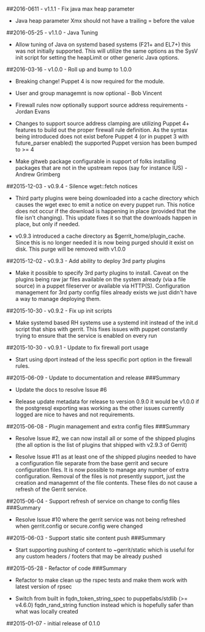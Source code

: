 ##2016-0611 - v1.1.1 - Fix java max heap parameter

* Java heap parameter Xmx should not have a trailing = before the value

##2016-05-25 - v1.1.0 - Java Tuning

* Allow tuning of Java on systemd based systems (F21+ and EL7+) this was not
  initially supported. This will utilize the same options as the SysV init
  script for setting the heapLimit or other generic Java options.

##2016-03-16 - v1.0.0 - Roll up and bump to 1.0.0

* Breaking change! Puppet 4 is now required for the module.

* User and group managemnt is now optional - Bob Vincent

* Firewall rules now optionally support source address requirements - Jordan
  Evans

* Changes to support source address clamping are utilizing Puppet 4+ features to
  build out the proper firewall rule definition. As the syntax being introduced
  does not exist before Puppet 4 (or in puppet 3 with future_parser enabled) the
  supported Puppet version has been bumped to >= 4

* Make gitweb package configurable in support of folks installing packages that
  are not in the upstream repos (say for instance IUS) - Andrew Grimberg

##2015-12-03 - v0.9.4 - Silence wget::fetch notices

* Third party plugins were being downloaded into a cache directory which
  causes the wget exec to emit a notice on every puppet run. This notice
  does not occur if the download is happening in place (provided that
  the file isn't changing). This update fixes it so that the downloads
  happen in place, but only if needed.

* v0.9.3 introduced a cache directory as $gerrit_home/plugin_cache.
  Since this is no longer needed it is now being purged should it exist
  on disk. This purge will be removed with v1.0.0

##2015-12-02 - v0.9.3 - Add ability to deploy 3rd party plugins

* Make it possible to specify 3rd party plugins to install. Caveat on
  the plugins being raw jar files available on the system already (via a
  file source) in a puppet fileserver or available via HTTP(S).
  Configuration management for 3rd party config files already exists we
  just didn't have a way to manage deploying them.

##2015-10-30 - v0.9.2 - Fix up init scripts

* Make systemd based RH systems use a systemd init instead of the init.d
  script that ships with gerrit. This fixes issues with puppet
  constantly trying to ensure that the service is enabled on every run

##2015-10-30 - v0.9.1 - Update to fix firewall port usage

* Start using dport instead of the less specific port option in the
  firewall rules.

##2015-06-09 - Update to documentation and release
###Summary

* Update the docs to resolve Issue #6

* Release update metadata for release to version 0.9.0 it would be
  v1.0.0 if the postgresql exporting was working as the other issues
  currently logged are nice to haves and not requirements.

##2015-06-08 - Plugin management and extra config files
###Summary

* Resolve Issue #2, we can now install all or some of the shipped
  plugins (the all option is the list of plugins that shipped with
  v2.9.3 of Gerrit)

* Resolve Issue #11 as at least one of the shipped plugins needed to
  have a configuration file separate from the base gerrit and secure
  configuration files. It is now possible to manage any number of extra
  configuration. Removal of the files is not presently support, just the
  creation and managemnt of the file contents. These files do not cause
  a refresh of the Gerrit service.

##2015-06-04 - Support refresh of service on change to config files
###Summary

* Resolve Issue #10 where the gerrit service was not being refreshed
  when gerrit.config or secure.config were changed

##2015-06-03 - Support static site content push
###Summary

* Start supporting pushing of content to ~gerrit/static which is useful
  for any custom headers / footers that may be already pushed

##2015-05-28 - Refactor of code
###Summary

* Refactor to make clean up the rspec tests and make them work with
  latest version of rpsec

* Switch from built in fqdn_token_string_spec to puppetlabs/stdlib (>=
  v4.6.0) fqdn_rand_string function instead which is hopefully safer
  than what was locally created

##2015-01-07 - initial release of 0.1.0
